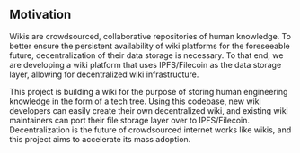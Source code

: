## Motivation

Wikis are crowdsourced, collaborative repositories of human knowledge. To better ensure the persistent availability of wiki platforms for the foreseeable future, decentralization of their data storage is necessary. To that end, we are developing a wiki platform that uses IPFS/Filecoin as the data storage layer, allowing for decentralized wiki infrastructure.

This project is building a wiki for the purpose of storing human engineering knowledge in the form of a tech tree. Using this codebase, new wiki developers can easily create their own decentralized wiki, and existing wiki maintainers can port their file storage layer over to IPFS/Filecoin. Decentralization is the future of crowdsourced internet works like wikis, and this project aims to accelerate its mass adoption.
